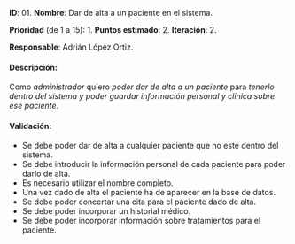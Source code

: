 **ID**: 01.
**Nombre**: Dar de alta a un paciente en el sistema.

**Prioridad** (de 1 a 15): 1.
**Puntos estimado**: 2.
**Iteración**: 2.

**Responsable**: Adrián López Ortiz.

#### Descripción:

Como _administrador_ quiero _poder dar de alta a un paciente_ para _tenerlo dentro del sistema y poder guardar información personal y clínica sobre ese paciente_.

#### Validación:

*   Se debe poder dar de alta a cualquier paciente que no esté dentro del sistema.
*   Se debe introducir la información personal de cada paciente para poder darlo de alta.
*   Es necesario utilizar el nombre completo.
*   Una vez dado de alta el paciente ha de aparecer en la base de datos.
*   Se debe poder concertar una cita para el paciente dado de alta.
*   Se debe poder incorporar un historial médico.
*   Se debe poder incorporar información sobre tratamientos para el paciente.